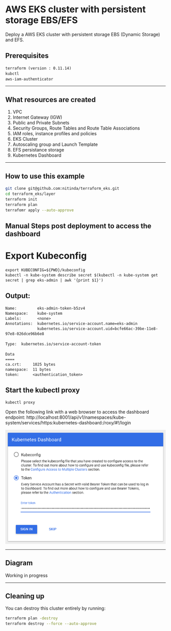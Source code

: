 # AWS EKS cluster with persistent storage EBS/EFS

Deploy a AWS EKS cluster with persistent storage EBS (Dynamic Storage) and EFS.



## Prerequisites
```md
terraform (version : 0.11.14)
kubctl
aws-iam-authenticator
```


----

## What resources are created

1. VPC
2. Internet Gateway (IGW)
3. Public and Private Subnets
4. Security Groups, Route Tables and Route Table Associations
5. IAM roles, instance profiles and policies
6. EKS Cluster
7. Autoscaling group and Launch Template
8. EFS persistance storage
9. Kubernetes Dashboard


----

## How to use this example

```bash
git clone git@github.com:nitinda/terraform_eks.git
cd terraform_eks/layer
terraform init
terraform plan
terrafomr apply --auto-approve
```


## Manual Steps post deployment to access the dashboard
# Export Kubeconfig
```
export KUBECONFIG=${PWD}/kubeconfig
kubectl -n kube-system describe secret $(kubectl -n kube-system get secret | grep eks-admin | awk '{print $1}')
```
## Output:
```
Name:         eks-admin-token-b5zv4
Namespace:    kube-system
Labels:       <none>
Annotations:  kubernetes.io/service-account.name=eks-admin
              kubernetes.io/service-account.uid=bcfe66ac-39be-11e8-97e8-026dce96b6e8

Type:  kubernetes.io/service-account-token

Data
====
ca.crt:     1025 bytes
namespace:  11 bytes
token:      <authentication_token>
```

## Start the kubectl proxy
```
kubectl proxy
```
Open the following link with a web browser to access the dashboard endpoint: http://localhost:8001/api/v1/namespaces/kube-system/services/https:kubernetes-dashboard:/roxy/#!/login

![Diagram](./images/dashboard-token-auth.png)

----

## Diagram

Working in progress

----

## Cleaning up

You can destroy this cluster entirely by running:

```bash
terraform plan -destroy
terraform destroy --force --auto-approve
```